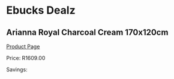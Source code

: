 
# Ebucks Dealz
## Arianna Royal Charcoal Cream 170x120cm
[Product Page](https://www.ebucks.com/web/shop/productSelected.do?prodId=1210445307&catId=1209942745)

Price: R1609.00

Savings: 


	